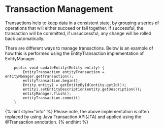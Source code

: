 # Transaction Management

Transactions help to keep data in a consistent state, by grouping a series of operations that will either succeed or
fail together. If successful, the transaction will be committed, if unsuccessful, any change will be rolled back automatically.

There are different ways to manage transactions. Below is an example of how this is performed using the
EntityTransaction implementation of EntityManager.

 
```
    public void updateEntity(Entity entity) {
        EntityTransaction entityTransaction = entityManager.getTransaction();
        entityTransaction.begin();
        Entity entity1 = getEntityById(entity.getId());
        entity1.setEntityDescription(entity.getDescription());
        entityManager.flush();
        entityTransaction.commit()
    }

```
{% hint style="info" %}
Please note, the above implementation is often replaced by using Java Transaction API(JTA) and applied using
the @Transaction annotation.
{% endhint %}